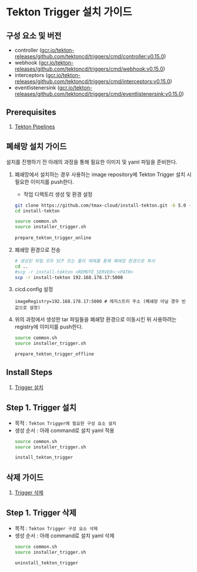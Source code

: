 # Tekton Trigger 설치 가이드

## 구성 요소 및 버전
* controller ([gcr.io/tekton-releases/github.com/tektoncd/triggers/cmd/controller:v0.15.0](https://console.cloud.google.com/gcr/images/tekton-releases/global/github.com/tektoncd/triggers/cmd/controller@sha256:f844b0fdf4f47898f11b4050a65aa5a621cfa92cc1090fc514b54b058a90c491/details?tab=info))
* webhook ([gcr.io/tekton-releases/github.com/tektoncd/triggers/cmd/webhook:v0.15.0](https://console.cloud.google.com/gcr/images/tekton-releases/global/github.com/tektoncd/triggers/cmd/webhook@sha256:f81a92eaa2d8b359db597239ac70bfcfef4d50da2294ea0de2322226e72a1eae/details?tab=info))
* interceptors ([gcr.io/tekton-releases/github.com/tektoncd/triggers/cmd/interceptors:v0.15.0](https://console.cloud.google.com/gcr/images/tekton-releases/global/github.com/tektoncd/triggers/cmd/interceptors@sha256:1d12af37ddc4b0f63f7897b4cb3732dd0ae4dc2bf725be5ba0c821c1405c947c/details?tab=info))
* eventlistenersink ([gcr.io/tekton-releases/github.com/tektoncd/triggers/cmd/eventlistenersink:v0.15.0](https://console.cloud.google.com/gcr/images/tekton-releases/global/github.com/tektoncd/triggers/cmd/eventlistenersink@sha256:7289cbad13d15cdc2dd9cf96f03018b1dce7e0e348cfe7465bb116b226e8c386/details?tab=info))


## Prerequisites
1. [Tekton Pipelines](./README-pipelines.md)

## 폐쇄망 설치 가이드
설치를 진행하기 전 아래의 과정을 통해 필요한 이미지 및 yaml 파일을 준비한다.
1. 폐쇄망에서 설치하는 경우 사용하는 image repository에 Tekton Trigger 설치 시 필요한 이미지를 push한다.
    * 작업 디렉토리 생성 및 환경 설정
   ```bash
   git clone https://github.com/tmax-cloud/install-tekton.git -b 5.0 --single-branch
   cd install-tekton
   
   source common.sh
   source installer_trigger.sh
    
   prepare_tekton_trigger_online
   ```

2. 폐쇄망 환경으로 전송
   ```bash
   # 생성된 파일 모두 SCP 또는 물리 매체를 통해 폐쇄망 환경으로 복사
   cd ..
   #scp -r install-tekton <REMOTE_SERVER>:<PATH>
   scp -r install-tekton 192.168.178.17:5000
   
   ``` 

3. cicd.config 설정
   ```config
   imageRegistry=192.168.178.17:5000 # 레지스트리 주소 (폐쇄망 아닐 경우 빈 값으로 설정)
   ```

4. 위의 과정에서 생성한 tar 파일들을 폐쇄망 환경으로 이동시킨 뒤 사용하려는 registry에 이미지를 push한다.
   ```bash
   source common.sh
   source installer_trigger.sh
   
   prepare_tekton_trigger_offline
   ```

## Install Steps
1. [Trigger 설치](#step-1-trigger-설치)

## Step 1. Trigger 설치
* 목적 : `Tekton Trigger에 필요한 구성 요소 설치`
* 생성 순서 : 아래 command로 설치 yaml 적용
   ```bash
   source common.sh
   source installer_trigger.sh
  
   install_tekton_trigger
   ```


## 삭제 가이드
1. [Trigger 삭제](#step-1-trigger-삭제)

## Step 1. Trigger 삭제
* 목적 : `Tekton Trigger 구성 요소 삭제`
* 생성 순서 : 아래 command로 설치 yaml 삭제
   ```bash
   source common.sh
   source installer_trigger.sh
  
   uninstall_tekton_trigger 
   ```
